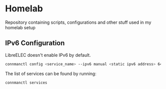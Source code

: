 # Homelab

Repository containing scripts, configurations and other stuff used in my homelab setup

## IPv6 Configuration
LibreELEC doesn't enable IPv6 by default.
```bash
connmanctl config <service_name> --ipv6 manual <static ipv6 address> 64 <link local ipv6 gateway address>
```

The list of services can be found by running:
```bash
connmanctl services
```
